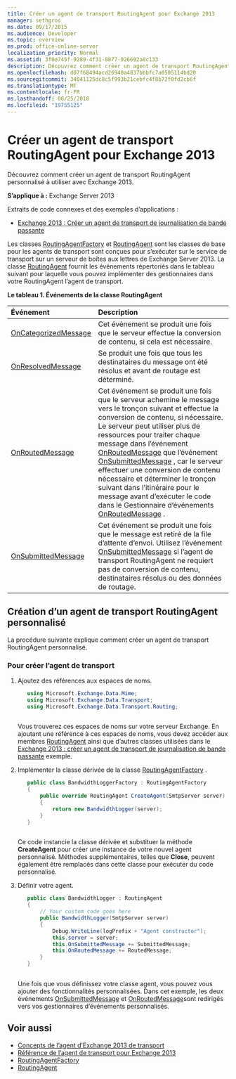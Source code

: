 ```yaml
---
title: Créer un agent de transport RoutingAgent pour Exchange 2013
manager: sethgros
ms.date: 09/17/2015
ms.audience: Developer
ms.topic: overview
ms.prod: office-online-server
localization_priority: Normal
ms.assetid: 3f0e745f-9289-4f31-8877-926692a8c133
description: Découvrez comment créer un agent de transport RoutingAgent personnalisé à utiliser avec Exchange 2013.
ms.openlocfilehash: d07f68494acd26940a4837bbbfc7a0505114bd20
ms.sourcegitcommit: 34041125dc8c5f993b21cebfc4f8b72f0fd2cb6f
ms.translationtype: MT
ms.contentlocale: fr-FR
ms.lasthandoff: 06/25/2018
ms.locfileid: "19755125"
---
```

# <a name="create-a-routingagent-transport-agent-for-exchange-2013"></a>Créer un agent de transport RoutingAgent pour Exchange 2013

Découvrez comment créer un agent de transport RoutingAgent personnalisé à utiliser avec Exchange 2013.
  
**S’applique à :** Exchange Server 2013
  
Extraits de code connexes et des exemples d’applications :

- [Exchange 2013 : Créer un agent de transport de journalisation de bande passante](http://code.msdn.microsoft.com/Exchange/Exchange-2013-Build-a-d61a4aaa)
  
Les classes [RoutingAgentFactory](https://msdn.microsoft.com/library/Microsoft.Exchange.Data.Transport.Routing.RoutingAgentFactory.aspx) et [RoutingAgent](https://msdn.microsoft.com/library/Microsoft.Exchange.Data.Transport.Routing.RoutingAgent.aspx) sont les classes de base pour les agents de transport sont conçues pour s’exécuter sur le service de transport sur un serveur de boîtes aux lettres de Exchange Server 2013. La classe [RoutingAgent](https://msdn.microsoft.com/library/Microsoft.Exchange.Data.Transport.Routing.RoutingAgent.aspx) fournit les événements répertoriés dans le tableau suivant pour laquelle vous pouvez implémenter des gestionnaires dans votre RoutingAgent l’agent de transport. 
  
**Le tableau 1. Événements de la classe RoutingAgent**

|**Événement**|**Description**|
|:-----|:-----|
|[OnCategorizedMessage](https://msdn.microsoft.com/library/Microsoft.Exchange.Data.Transport.Routing.RoutingAgent.OnCategorizedMessage.aspx) <br/> |Cet événement se produit une fois que le serveur effectue la conversion de contenu, si cela est nécessaire.  <br/> |
|[OnResolvedMessage](https://msdn.microsoft.com/library/Microsoft.Exchange.Data.Transport.Routing.RoutingAgent.OnResolvedMessage.aspx) <br/> |Se produit une fois que tous les destinataires du message ont été résolus et avant de routage est déterminé.  <br/> |
|[OnRoutedMessage](https://msdn.microsoft.com/library/Microsoft.Exchange.Data.Transport.Routing.RoutingAgent.OnRoutedMessage.aspx) <br/> |Cet événement se produit une fois que le serveur achemine le message vers le tronçon suivant et effectue la conversion de contenu, si nécessaire. Le serveur peut utiliser plus de ressources pour traiter chaque message dans l’événement [OnRoutedMessage](https://msdn.microsoft.com/library/Microsoft.Exchange.Data.Transport.Routing.RoutingAgent.OnRoutedMessage.aspx) que l’événement [OnSubmittedMessage](https://msdn.microsoft.com/library/Microsoft.Exchange.Data.Transport.Routing.RoutingAgent.OnSubmittedMessage.aspx) , car le serveur effectuer une conversion de contenu nécessaire et déterminer le tronçon suivant dans l’itinéraire pour le message avant d’exécuter le code dans le Gestionnaire d’événements [OnRoutedMessage](https://msdn.microsoft.com/library/Microsoft.Exchange.Data.Transport.Routing.RoutingAgent.OnRoutedMessage.aspx) .  <br/> |
|[OnSubmittedMessage](https://msdn.microsoft.com/library/Microsoft.Exchange.Data.Transport.Routing.RoutingAgent.OnSubmittedMessage.aspx) <br/> |Cet événement se produit une fois que le message est retiré de la file d’attente d’envoi. Utilisez l’événement [OnSubmittedMessage](https://msdn.microsoft.com/library/Microsoft.Exchange.Data.Transport.Routing.RoutingAgent.OnSubmittedMessage.aspx) si l’agent de transport RoutingAgent ne requiert pas de conversion de contenu, destinataires résolus ou des données de routage.  <br/> |
   
## <a name="creating-a-custom-routingagent-transport-agent"></a>Création d’un agent de transport RoutingAgent personnalisé

La procédure suivante explique comment créer un agent de transport RoutingAgent personnalisé. 
  
### <a name="to-create-the-transport-agent"></a>Pour créer l’agent de transport

1. Ajoutez des références aux espaces de noms.
    
   ```cs
      using Microsoft.Exchange.Data.Mime;
      using Microsoft.Exchange.Data.Transport;
      using Microsoft.Exchange.Data.Transport.Routing;
  
   ```

   Vous trouverez ces espaces de noms sur votre serveur Exchange. En ajoutant une référence à ces espaces de noms, vous devez accéder aux membres [RoutingAgent](https://msdn.microsoft.com/library/Microsoft.Exchange.Data.Transport.Routing.RoutingAgent.aspx) ainsi que d’autres classes utilisées dans le [Exchange 2013 : créer un agent de transport de journalisation de bande passante](http://code.msdn.microsoft.com/Exchange/Exchange-2013-Build-a-d61a4aaa) exemple. 
    
2. Implémenter la classe dérivée de la classe [RoutingAgentFactory](https://msdn.microsoft.com/library/Microsoft.Exchange.Data.Transport.Routing.RoutingAgentFactory.aspx) . 
    
   ```cs
      public class BandwidthLoggerFactory : RoutingAgentFactory
      {
          public override RoutingAgent CreateAgent(SmtpServer server)
          {
              return new BandwidthLogger(server);
          }
      }
  
   ```

   Ce code instancie la classe dérivée et substituer la méthode **CreateAgent** pour créer une instance de votre nouvel agent personnalisé. Méthodes supplémentaires, telles que **Close**, peuvent également être remplacés dans cette classe pour exécuter du code personnalisé. 
    
3. Définir votre agent.
    
   ```cs
      public class BandwidthLogger : RoutingAgent
      {
          // Your custom code goes here
          public BandwidthLogger(SmtpServer server)
          {
              Debug.WriteLine(logPrefix + "Agent constructor");
              this.server = server;
              this.OnSubmittedMessage += SubmittedMessage;
              this.OnRoutedMessage += RoutedMessage;
          }
      }
  
   ```

   Une fois que vous définissez votre classe agent, vous pouvez vous ajouter des fonctionnalités personnalisées. Dans cet exemple, les deux événements [OnSubmittedMessage](https://msdn.microsoft.com/library/Microsoft.Exchange.Data.Transport.Routing.RoutingAgent.OnSubmittedMessage.aspx) et [OnRoutedMessage](https://msdn.microsoft.com/library/Microsoft.Exchange.Data.Transport.Routing.RoutingAgent.OnRoutedMessage.aspx)sont redirigés vers vos gestionnaires d’événements personnalisés. 
    
## <a name="see-also"></a>Voir aussi

- [Concepts de l’agent d’Exchange 2013 de transport](transport-agent-concepts-in-exchange-2013.md)    
- [Référence de l’agent de transport pour Exchange 2013](transport-agent-reference-for-exchange-2013.md)    
- [RoutingAgentFactory](https://msdn.microsoft.com/library/Microsoft.Exchange.Data.Transport.Routing.RoutingAgentFactory.aspx)    
- [RoutingAgent](https://msdn.microsoft.com/library/Microsoft.Exchange.Data.Transport.Routing.RoutingAgent.aspx)
    

